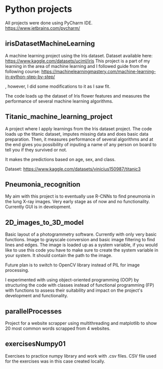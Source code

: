 # Python projects
All projects were done using PyCharm IDE. https://www.jetbrains.com/pycharm/

## irisDatasetMachineLearning

A machine learning project using the Iris dataset. Dataset available here: https://www.kaggle.com/datasets/uciml/iris
This project is a part of my learning in the area of machine learning and I followed guide from the following course: https://machinelearningmastery.com/machine-learning-in-python-step-by-step/

, however, I did some modifications to it as I saw fit.

The code loads up the dataset of Iris flower features and measures the performance of several machine learning algorithms.

## Titanic_machine_learning_project

A project where I apply learnings from the Iris dataset project. The code loads up the titanic dataset, imputes missing data and does basic data preparation. Then, it measures performance of several algorithms and at the end gives you possibility of inputing a name of any person on board to tell you if they survived or not.

It makes the predictions based on age, sex, and class.

Dataset: https://www.kaggle.com/datasets/vinicius150987/titanic3

## Pneumonia_recognition

My aim with this project is to eventually use R-CNNs to find pneumonia in the lung X-ray images. Very early stage as of now and no functionality. Currently GUI is in development.

## 2D_images_to_3D_model

Basic layout of a photogrammetry software. Currently with only very basic functions. Image to grayscale conversion and basic image filtering to find lines and edges. The image is loaded up as a system variable, if you would like to use this code you have to make sure to create the system variable in your system. It should contain the path to the image.

Future plan is to switch to OpenCV library instead of PIL for image processing.

I experimented with using object-oriented programming (OOP) by structuring the code with classes instead of functional programming (FP) with functions to assess their suitability and impact on the project's development and functionality.

## parallelProcesses

Project for a website scrapper using multithreading and matplotlib to show 20 most common words scrapped from 4 websites. 

## exercisesNumpy01

Exercises to practice numpy library and work with .csv files. CSV file used for the exercises was in this case created locally.
